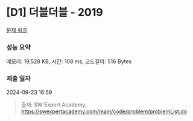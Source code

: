 # [D1] 더블더블 - 2019 

[문제 링크](https://swexpertacademy.com/main/code/problem/problemDetail.do?contestProbId=AV5QDEX6AqwDFAUq) 

### 성능 요약

메모리: 19,528 KB, 시간: 108 ms, 코드길이: 516 Bytes

### 제출 일자

2024-09-23 16:59



> 출처: SW Expert Academy, https://swexpertacademy.com/main/code/problem/problemList.do
